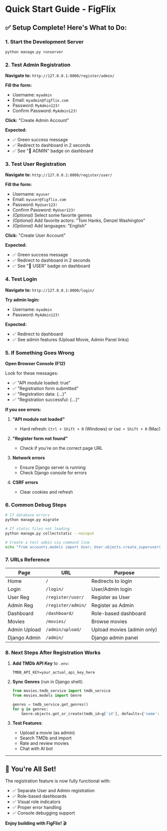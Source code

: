 # Quick Start Guide - FigFlix

## ✅ Setup Complete! Here's What to Do:

### 1. Start the Development Server
```bash
python manage.py runserver
```

### 2. Test Admin Registration

**Navigate to:** `http://127.0.0.1:8000/register/admin/`

**Fill the form:**
- Username: `myadmin`
- Email: `myadmin@figflix.com`
- Password: `MyAdmin123!`
- Confirm Password: `MyAdmin123!`

**Click:** "Create Admin Account"

**Expected:**
- ✅ Green success message
- ✅ Redirect to dashboard in 2 seconds
- ✅ See "👑 ADMIN" badge on dashboard

### 3. Test User Registration

**Navigate to:** `http://127.0.0.1:8000/register/user/`

**Fill the form:**
- Username: `myuser`
- Email: `myuser@figflix.com`
- Password: `MyUser123!`
- Confirm Password: `MyUser123!`
- *(Optional)* Select some favorite genres
- *(Optional)* Add favorite actors: "Tom Hanks, Denzel Washington"
- *(Optional)* Add languages: "English"

**Click:** "Create User Account"

**Expected:**
- ✅ Green success message
- ✅ Redirect to dashboard in 2 seconds
- ✅ See "👤 USER" badge on dashboard

### 4. Test Login

**Navigate to:** `http://127.0.0.1:8000/login/`

**Try admin login:**
- Username: `myadmin`
- Password: `MyAdmin123!`

**Expected:**
- ✅ Redirect to dashboard
- ✅ See admin features (Upload Movie, Admin Panel links)

### 5. If Something Goes Wrong

**Open Browser Console (F12)**

Look for these messages:
- ✅ "API module loaded: true"
- ✅ "Registration form submitted"
- ✅ "Registration data: {...}"
- ✅ "Registration successful: {...}"

**If you see errors:**

1. **"API module not loaded"**
   - Hard refresh: `Ctrl + Shift + R` (Windows) or `Cmd + Shift + R` (Mac)

2. **"Register form not found"**
   - Check if you're on the correct page URL

3. **Network errors**
   - Ensure Django server is running
   - Check Django console for errors

4. **CSRF errors**
   - Clear cookies and refresh

### 6. Common Debug Steps

```bash
# If database errors
python manage.py migrate

# If static files not loading
python manage.py collectstatic --noinput

# Create a test admin via command line
echo "from accounts.models import User; User.objects.create_superuser('admin', 'admin@test.com', 'admin123', role='admin')" | python manage.py shell
```

### 7. URLs Reference

| Page | URL | Purpose |
|------|-----|---------|
| Home | `/` | Redirects to login |
| Login | `/login/` | User/Admin login |
| User Reg | `/register/user/` | Register as User |
| Admin Reg | `/register/admin/` | Register as Admin |
| Dashboard | `/dashboard/` | Role-based dashboard |
| Movies | `/movies/` | Browse movies |
| Admin Upload | `/admin/upload/` | Upload movies (admin only) |
| Django Admin | `/admin/` | Django admin panel |

### 8. Next Steps After Registration Works

1. **Add TMDb API Key** to `.env`:
   ```env
   TMDB_API_KEY=your_actual_api_key_here
   ```

2. **Sync Genres** (run in Django shell):
   ```python
   from movies.tmdb_service import tmdb_service
   from movies.models import Genre

   genres = tmdb_service.get_genres()
   for g in genres:
       Genre.objects.get_or_create(tmdb_id=g['id'], defaults={'name': g['name']})
   ```

3. **Test Features**:
   - Upload a movie (as admin)
   - Search TMDb and import
   - Rate and review movies
   - Chat with AI bot

---

## 🎉 You're All Set!

The registration feature is now fully functional with:
- ✅ Separate User and Admin registration
- ✅ Role-based dashboards
- ✅ Visual role indicators
- ✅ Proper error handling
- ✅ Console debugging support

**Enjoy building with FigFlix!** 🎬
